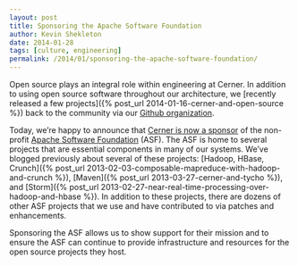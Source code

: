 ```yaml
---
layout: post
title: Sponsoring the Apache Software Foundation
author: Kevin Shekleton
date: 2014-01-28
tags: [culture, engineering]
permalink: /2014/01/sponsoring-the-apache-software-foundation/
---
```


Open source plays an integral role within engineering at Cerner. In addition to using open source software throughout our architecture, we [recently released a few projects]({% post_url 2014-01-16-cerner-and-open-source %}) back to the community via our [Github organization](https://github.com/cerner).

Today, we’re happy to announce that [Cerner is now a sponsor](http://www.apache.org/foundation/thanks.html) of the non-profit [Apache Software Foundation](http://www.apache.org/) (ASF). The ASF is home to several projects that are essential components in many of our systems. We’ve blogged previously about several of these projects: [Hadoop, HBase, Crunch]({% post_url 2013-02-03-composable-mapreduce-with-hadoop-and-crunch %}), [Maven]({% post_url 2013-03-27-cerner-and-tycho %}), and [Storm]({% post_url 2013-02-27-near-real-time-processing-over-hadoop-and-hbase %}). In addition to these projects, there are dozens of other ASF projects that we use and have contributed to via patches and enhancements.

Sponsoring the ASF allows us to show support for their mission and to ensure the ASF can continue to provide infrastructure and resources for the open source projects they host.
